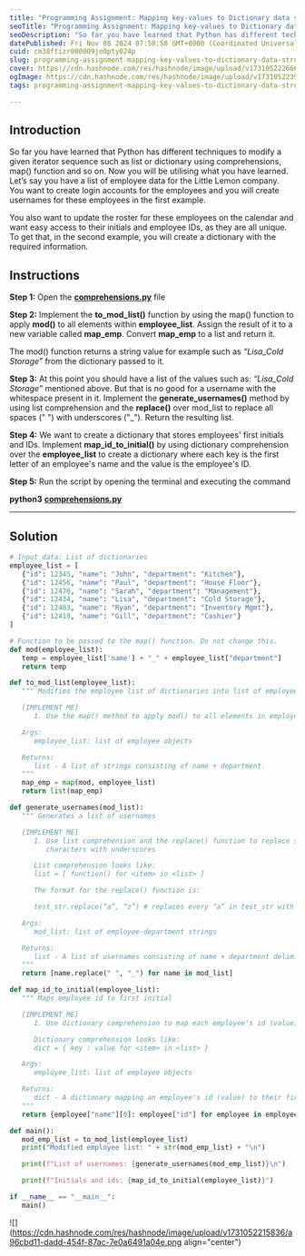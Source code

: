 ```yaml
---
title: "Programming Assignment: Mapping key-values to Dictionary data structures - Module 3"
seoTitle: "Programming Assignment: Mapping key-values to Dictionary data structur"
seoDescription: "So far you have learned that Python has different techniques to modify a given iterator sequence such as list or dictionary using comprehensions, map() func"
datePublished: Fri Nov 08 2024 07:50:58 GMT+0000 (Coordinated Universal Time)
cuid: cm38ftizr000009jo0pty024p
slug: programming-assignment-mapping-key-values-to-dictionary-data-structures-module-3
cover: https://cdn.hashnode.com/res/hashnode/image/upload/v1731052226668/7ca22e97-c906-436b-86f3-801ab5847c72.png
ogImage: https://cdn.hashnode.com/res/hashnode/image/upload/v1731052239613/82e7d77e-d391-4e1c-9e5f-227f4c4f48b4.png
tags: programming-assignment-mapping-key-values-to-dictionary-data-structures-module-3

---
```


## Introduction

So far you have learned that Python has different techniques to modify a given iterator sequence such as list or dictionary using comprehensions, map() function and so on. Now you will be utilising what you have learned. Let’s say you have a list of employee data for the Little Lemon company. You want to create login accounts for the employees and you will create usernames for these employees in the first example. 

You also want to update the roster for these employees on the calendar and want easy access to their initials and employee IDs, as they are all unique. To get that, in the second example, you will create a dictionary with the required information. 

## Instructions

**Step 1:** Open the [**comprehensions.py**](http://comprehensions.py) file

**Step 2:** Implement the **to\_mod\_list()** function by using the map() function to apply **mod()** to all elements within **employee\_list**. Assign the result of it to a new variable called **map\_emp**. Convert **map\_emp** to a list and return it.

The mod() function returns a string value for example such as *“Lisa\_Cold Storage”* from the dictionary passed to it. 

**Step 3:** At this point you should have a list of the values such as: *“Lisa\_Cold Storage”* mentioned above. But that is no good for a username with the whitespace present in it. Implement the **generate\_usernames()** method by using list comprehension and the **replace()** over mod\_list to replace all spaces (" ") with underscores ("\_"). Return the resulting list.

**Step 4:** We want to create a dictionary that stores employees' first initials and IDs. Implement **map\_id\_to\_initial()** by using dictionary comprehension over the **employee\_list** to create a dictionary where each key is the first letter of an employee's name and the value is the employee's ID.

**Step 5:** Run the script by opening the terminal and executing the command

**python3** [**comprehensions.py**](http://comprehensions.py)

---

## **Solution**

```python
# Input data: List of dictionaries
employee_list = [
   {"id": 12345, "name": "John", "department": "Kitchen"},
   {"id": 12456, "name": "Paul", "department": "House Floor"},
   {"id": 12478, "name": "Sarah", "department": "Management"},
   {"id": 12434, "name": "Lisa", "department": "Cold Storage"},
   {"id": 12483, "name": "Ryan", "department": "Inventory Mgmt"},
   {"id": 12419, "name": "Gill", "department": "Cashier"}
]

# Function to be passed to the map() function. Do not change this.
def mod(employee_list):
   temp = employee_list['name'] + "_" + employee_list["department"]
   return temp

def to_mod_list(employee_list):
   """ Modifies the employee list of dictionaries into list of employee-department strings

   [IMPLEMENT ME] 
      1. Use the map() method to apply mod() to all elements in employee_list

   Args:
      employee_list: list of employee objects

   Returns:
      list - A list of strings consisting of name + department.
   """
   map_emp = map(mod, employee_list)
   return list(map_emp)

def generate_usernames(mod_list):
   """ Generates a list of usernames 

   [IMPLEMENT ME] 
      1. Use list comprehension and the replace() function to replace space
         characters with underscores

      List comprehension looks like:
      list = [ function() for <item> in <list> ]

      The format for the replace() function is:

      test_str.replace(“a”, “z”) # replaces every “a” in test_str with “z”

   Args:
      mod_list: list of employee-department strings

   Returns:
      list - A list of usernames consisting of name + department delimited by underscores.
   """
   return [name.replace(" ", "_") for name in mod_list]

def map_id_to_initial(employee_list):
   """ Maps employee id to first initial

   [IMPLEMENT ME] 
      1. Use dictionary comprehension to map each employee's id (value) to the first letter in their name (key)

      Dictionary comprehension looks like:
      dict = { key : value for <item> in <list> }

   Args:
      employee_list: list of employee objects

   Returns:
      dict - A dictionary mapping an employee's id (value) to their first initial (key).
   """
   return {employee["name"][0]: employee["id"] for employee in employee_list}

def main():
   mod_emp_list = to_mod_list(employee_list)
   print("Modified employee list: " + str(mod_emp_list) + "\n")

   print(f"List of usernames: {generate_usernames(mod_emp_list)}\n")

   print(f"Initials and ids: {map_id_to_initial(employee_list)}")

if __name__ == "__main__":
   main()
```

![](https://cdn.hashnode.com/res/hashnode/image/upload/v1731052215836/a96cbd11-dadd-454f-87ac-7e0a6491a04e.png align="center")